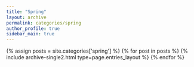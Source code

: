 ```yaml
---
title: "Spring"
layout: archive
permalink: categories/spring
author_profile: true
sidebar_main: true
---
```


{% assign posts = site.categories['spring'] %}
{% for post in posts %} {% include archive-single2.html type=page.entries_layout %} {% endfor %}